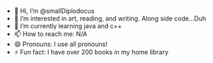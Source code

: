 - 👋 Hi, I’m @smallDiplodocus
- 👀 I’m interested in art, reading, and writing. Along side code...Duh
- 🌱 I’m currently learning java and c++
- 📫 How to reach me: N/A
- 😄 Pronouns: I use all pronouns!
- ⚡ Fun fact: I have over 200 books in my home library

<!---
smallDiplodocus/smallDiplodocus is a ✨ special ✨ repository because its `README.md` (this file) appears on your GitHub profile.
You can click the Preview link to take a look at your changes.
--->
